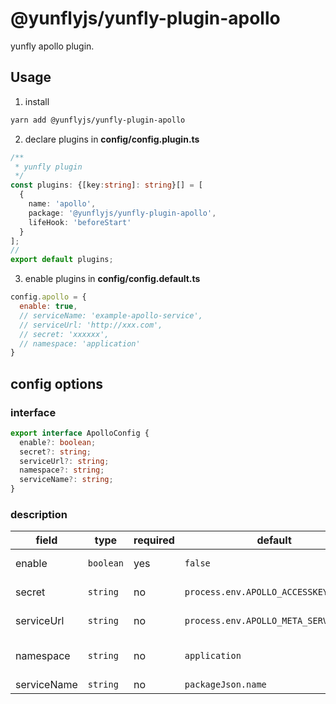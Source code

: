 # @yunflyjs/yunfly-plugin-apollo

yunfly apollo plugin.

## Usage

1. install

```bash
yarn add @yunflyjs/yunfly-plugin-apollo
```

2. declare plugins in **config/config.plugin.ts**

```ts
/**
 * yunfly plugin
 */
const plugins: {[key:string]: string}[] = [
  {
    name: 'apollo',
    package: '@yunflyjs/yunfly-plugin-apollo',
    lifeHook: 'beforeStart'
  }
];
// 
export default plugins;
```

3. enable plugins in **config/config.default.ts**

```js
config.apollo = {
  enable: true,
  // serviceName: 'example-apollo-service',
  // serviceUrl: 'http://xxx.com',
  // secret: 'xxxxxx',
  // namespace: 'application'
}
```


## config options

### interface 

```ts
export interface ApolloConfig {
  enable?: boolean;
  secret?: string;
  serviceUrl?: string;
  namespace?: string;
  serviceName?: string;
}
```

### description

| field | type | required | default | notes |
| ------ | ------ |------ |------ | ------ |
| enable | `boolean` | yes | `false` | enable the plugin |
| secret | `string` | no | `process.env.APOLLO_ACCESSKEY_SECRET` | apollo secret |
| serviceUrl | `string` | no | `process.env.APOLLO_META_SERVER_URL` | apollo host url |
| namespace | `string` | no | `application` | apollo config namespace |
| serviceName | `string` | no | `packageJson.name` |  |



